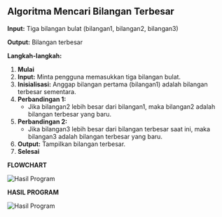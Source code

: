 
## Algoritma Mencari Bilangan Terbesar

**Input:** Tiga bilangan bulat (bilangan1, bilangan2, bilangan3)

**Output:** Bilangan terbesar

**Langkah-langkah:**
1. **Mulai**
2. **Input:** Minta pengguna memasukkan tiga bilangan bulat.
3. **Inisialisasi:** Anggap bilangan pertama (bilangan1) adalah bilangan terbesar sementara.
4. **Perbandingan 1:**
   * Jika bilangan2 lebih besar dari bilangan1, maka bilangan2 adalah bilangan terbesar yang baru.
5. **Perbandingan 2:**
   * Jika bilangan3 lebih besar dari bilangan terbesar saat ini, maka bilangan3 adalah bilangan terbesar yang baru.
6. **Output:** Tampilkan bilangan terbesar.
7. **Selesai**


**FLOWCHART**





![Hasil Program](https://github.com/user-attachments/assets/42966db6-f3ac-47fa-8089-01a6d8799a43)

**HASIL PROGRAM**






![Hasil Program](https://github.com/user-attachments/assets/d0d7f308-458b-4c31-9b62-861d0cb2253a)




